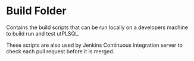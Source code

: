 # Build Folder

 Contains the build scripts that can be run locally on a developers machine to build run and test utPLSQL.  

 These scripts are also used by Jenkins Continuous integration server to check each pull request before it is merged.


